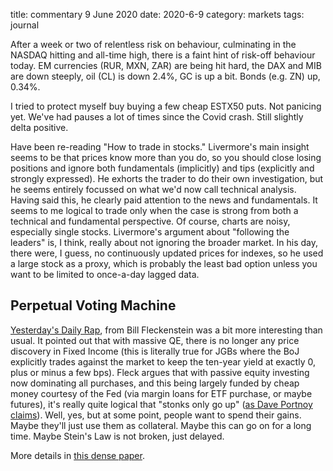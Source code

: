 title: commentary 9 June 2020
date: 2020-6-9
category: markets
tags: journal


After a week or two of relentless risk on behaviour, culminating in the NASDAQ hitting and all-time high, there is a faint hint of risk-off behaviour today. 
EM currencies (RUR, MXN, ZAR) are being hit hard, the DAX and MIB are down steeply,
oil (CL) is down 2.4%, GC is up a bit. Bonds (e.g. ZN) up, 0.34%. 


I tried to protect myself buy buying a few cheap ESTX50 puts. Not panicing yet.
We've had pauses a lot of times since the Covid crash. Still slightly delta positive.


Have been re-reading "How to trade in stocks." 
Livermore's main insight seems to be that prices know more than you do, 
so you should close losing positions and ignore both fundamentals (implicitly) and tips (explicitly and strongly expressed). 
He exhorts the trader to do their own investigation, but he seems entirely focussed on what we'd now call technical analysis.
Having said this, he clearly paid attention to the news and fundamentals.
It seems to me logical to trade only when the case is strong from both a technical and fundamental perspective.
Of course, charts are noisy, especially single stocks.
Livermore's argument about "following the leaders" is, I think, really about not ignoring the broader market. In his day, there were, I guess, no continuously updated prices for indexes, so he used a large stock as a proxy, which is probably the least bad option unless you want to be limited to once-a-day lagged data.


## Perpetual Voting Machine


[Yesterday's Daily Rap](https://www.fleckensteincapital.com/dailyrap.aspx?rapdate=06-08-2020), from Bill Fleckenstein was a bit more interesting than usual.
It pointed out that with massive QE, there is no longer any price discovery in Fixed Income (this is literally true for JGBs where the BoJ explicitly trades against the market to keep the ten-year yield at exactly 0, plus or minus a few bps).
Fleck argues that with passive equity investing now dominating all purchases, 
and this being largely funded by cheap money courtesy of the Fed (via margin loans for ETF purchase, or maybe futures),  it's really quite logical that "stonks only go up"
([as Dave Portnoy claims](https://twitter.com/stoolpresidente/status/1268901809130700808?s=20)). 
Well, yes, but at some point, people want to spend their gains. 
Maybe they'll just use them as collateral. 
Maybe this can go on for a long time.
Maybe Stein's Law is not broken, just delayed.


More details in [this dense paper](https://www.logicafunds.com/policy-in-a-world-of-pandemics).